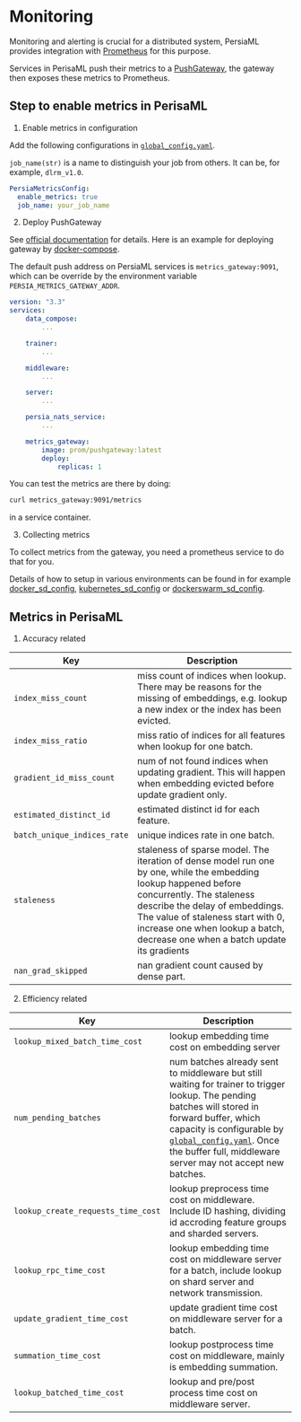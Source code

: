 Monitoring
======

Monitoring and alerting is crucial for a distributed system, PersiaML provides integration with [Prometheus] for this purpose.

Services in PerisaML push their metrics to a [PushGateway], the gateway then exposes these metrics to Prometheus.

## Step to enable metrics in PerisaML

1. Enable metrics in configuration

Add the following configurations in [`global_config.yaml`](../configuring/index.md).

`job_name(str)` is a name to distinguish your job from others. It can be, for example, `dlrm_v1.0`.

```yaml
PersiaMetricsConfig:
  enable_metrics: true
  job_name: your_job_name
```

2. Deploy PushGateway

See [official documentation](https://github.com/prometheus/pushgateway) for details. Here is an example for deploying gateway by [docker-compose].

The default push address on PersiaML services is `metrics_gateway:9091`, which can be override by the environment variable `PERSIA_METRICS_GATEWAY_ADDR`.

```yaml
version: "3.3"
services:
    data_compose:
        ...

    trainer:
        ...

    middleware:
        ...

    server:
        ...

    persia_nats_service:
        ...

    metrics_gateway:
        image: prom/pushgateway:latest
        deploy:
            replicas: 1
```

You can test the metrics are there by doing:

```bash
curl metrics_gateway:9091/metrics
```

in a service container.

3. Collecting metrics

To collect metrics from the gateway, you need a prometheus service to do that for you.

Details of how to setup in various environments can be found in for example [docker_sd_config], [kubernetes_sd_config] or [dockerswarm_sd_config].

## Metrics in PerisaML

1. Accuracy related

|  Key   | Description  |
|  ----  | ----  |
| `index_miss_count`  | miss count of indices when lookup. There may be reasons for the missing of embeddings, e.g. lookup a new index or the index has been evicted. |
| `index_miss_ratio`  | miss ratio of indices for all features when lookup for one batch. |
| `gradient_id_miss_count` | num of not found indices when updating gradient. This will happen when embedding evicted before update gradient only.|
| `estimated_distinct_id` | estimated distinct id for each feature.|
| `batch_unique_indices_rate` | unique indices rate in one batch. |
| `staleness` | staleness of sparse model. The iteration of dense model run one by one, while the embedding lookup happened before concurrently. The staleness describe the delay of embeddings. The value of staleness start with 0, increase one when lookup a batch, decrease one when a batch update its gradients|
| `nan_grad_skipped` | nan gradient count caused by dense part. |


2. Efficiency related

|  Key   | Description  |
|  ----  | ----  |
| `lookup_mixed_batch_time_cost` | lookup embedding time cost on embedding server |
| `num_pending_batches` | num batches already sent to middleware but still waiting for trainer to trigger lookup. The pending batches will stored in forward buffer, which capacity is configurable by [`global_config.yaml`](https://github.com/PersiaML/tutorials/blob/docs/monitoring/src/configuring/index.md#middleware_configs). Once the buffer full, middleware server may not accept new batches.|
| `lookup_create_requests_time_cost` | lookup preprocess time cost on middleware. Include ID hashing, dividing id accroding feature groups and sharded servers.|
| `lookup_rpc_time_cost` | lookup embedding time cost on middleware server for a batch, include lookup on shard server and network transmission. |
| `update_gradient_time_cost` | update gradient time cost on middleware server for a batch. |
| `summation_time_cost` | lookup postprocess time cost on middleware, mainly is embedding summation. |
| `lookup_batched_time_cost` | lookup and pre/post process time cost on middleware server. |


[Prometheus]: https://prometheus.io/docs/introduction/overview/
[PushGateway]: https://github.com/prometheus/pushgateway
[docker-compose]: https://docs.docker.com/compose/
[dockerswarm_sd_config]: https://prometheus.io/docs/prometheus/latest/configuration/configuration/#dockerswarm_sd_config
[docker_sd_config]: https://prometheus.io/docs/prometheus/latest/configuration/configuration/#docker_sd_config
[kubernetes_sd_config]: https://prometheus.io/docs/prometheus/latest/configuration/configuration/#kubernetes_sd_config
[dockerswarm_sd_config]: https://prometheus.io/docs/prometheus/latest/configuration/configuration/#dockerswarm_sd_config

